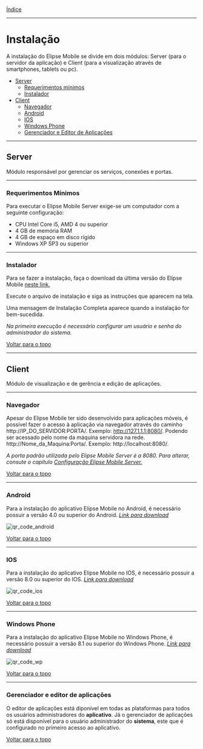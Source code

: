 [Índice](README.md#manual-elipse-mobile)

________________________________________

# Instalação

A instalação do Elipse Mobile se divide em dois módulos: Server (para o servidor da aplicação) e Client (para a visualização através de smartphones, tablets ou pc).

  - [Server](install.md#server)
    - [Requerimentos mínimos](install.md#requerimentos-mínimos)
    - [Instalador](install.md#instalador)
  - [Client](install.md#client)
    - [Navegador](install.md#navegador)
    - [Android](install.md#android)
    - [IOS](install.md#ios)
    - [Windows Phone](install.md#windows-phone)
    - [Gerenciador e Editor de Aplicações](install.md#gerenciador-e-editor-de-aplicações)
    
________________________________________

## Server

Módulo responsável por gerenciar os serviços, conexões e portas.

________________________________________

### Requerimentos Mínimos
 
 Para executar o Elipse Mobile Server exige-se um computador com a seguinte configuração:

* CPU Intel Core i5, AMD 4 ou superior 
* 4 GB de memória RAM 
* 4 GB de espaço em disco rígido
* Windows XP SP3 ou superior

________________________________________

### Instalador
 
Para se fazer a instalação, faça o download da última versão do Elipse Mobile [neste link.](https://www.elipse.com.br/downloads/?cat=64&key=&language=ptbr)
 
Execute o arquivo de instalação e siga as instruções que aparecem na tela. 

Uma mensagem de Instalação Completa aparece quando a instalação for bem-sucedida.
 
 *Na primeira execução é necessário configurar um usuário e senha do administrador do sistema.*
 
 [Voltar para o topo](install.md)

________________________________________
  
## Client
 
Módulo de visualização e de gerência e edição de aplicações.

________________________________________
  
### Navegador

  Apesar do Elipse Mobile ter sido desenvolvido para aplicações móveis, é possível fazer o acesso à aplicação via navegador através do caminho http://IP_DO_SERVIDOR:PORTA/. Exemplo: http://127.1.1.1:8080/. Podendo ser acessado pelo nome da máquina servidora na rede. http://Nome_da_Maquina:Porta/. Exemplo: http://localhost:8080/.
  
  *A porta padrão utilizada pelo Elipse Mobile Server é a 8080. Para alterar, consute o capítulo [Configuração Elipse Mobile Server.](config_server.md#portas)*
  
  [Voltar para o topo](install.md)

________________________________________

### Android
   Para a instalação do aplicativo Elipse Mobile no Android, é necessário possuir a versão 4.0 ou superior do Android.
    *[Link para download](https://play.google.com/store/apps/details?id=com.elipse.mobile&hl=pt_BR)*
      
![qr_code_android](https://cloud.githubusercontent.com/assets/26389485/23900691/f0c0d2ec-0898-11e7-9ac8-86843378195e.png)

[Voltar para o topo](install.md)

________________________________________

### IOS
  Para a instalação do aplicativo Elipse Mobile no IOS, é necessário possuir a versão 8.0 ou superior do IOS.
   *[Link para download](https://itunes.apple.com/br/app/elipse-mobile/id855194610?mt=8)*
   
![qr_code_ios](https://cloud.githubusercontent.com/assets/26389485/23900995/151a636e-089a-11e7-817f-a9d2684b7aa5.png)

[Voltar para o topo](install.md)

________________________________________

### Windows Phone
  Para a instalação do aplicativo Elipse Mobile no Windows Phone, é necessário possuir a versão 8.1 ou superior do Windows Phone.
   *[Link para download](https://www.microsoft.com/pt-br/store/p/elipse-mobile/9wzdncrdh16c)*

![qr_code_wp](https://cloud.githubusercontent.com/assets/26389485/23900999/188d8986-089a-11e7-95c9-4b7bdbb491c6.png)

[Voltar para o topo](install.md)

________________________________________

### Gerenciador e editor de aplicações
  O editor de aplicações está diponível em todas as plataformas para todos os usuários administradores do **aplicativo**. Já o gerenciador de aplicações só está disponível para o usuário administrador do **sistema**, este que é configurado no primeiro acesso ao aplicativo.

[Voltar para o topo](install.md)
